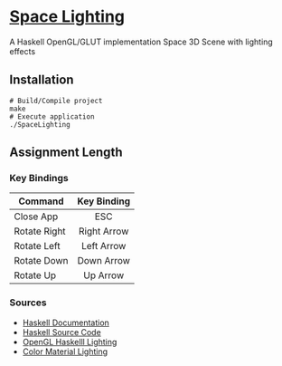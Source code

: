 # [Space Lighting](https://github.com/cevaris/space-lighting)


A Haskell OpenGL/GLUT implementation Space 3D Scene with lighting effects


## Installation
    # Build/Compile project
    make
    # Execute application
    ./SpaceLighting


## Assignment Length



  
### Key Bindings

| Command       | Key Binding   |
| ------------- |:-------------:|
| Close App     | ESC           |
| Rotate Right  | Right Arrow   |
| Rotate Left   | Left Arrow    |
| Rotate Down   | Down Arrow    |
| Rotate Up     | Up Arrow      |
    

### Sources

- [Haskell Documentation](http://www.haskell.org/hoogle/?hoogle=normal+%2Bopengl)
- [Haskell Source Code](http://www.haskell.org/hoogle/)
- [OpenGL Haskelll Lighting](https://github.com/haskell-opengl/GLUT/blob/master/examples/Misc/Gears.hs)
- [Color Material Lighting](https://github.com/haskell-opengl/GLUT/blob/master/examples/RedBook4/ColorMat.hs)